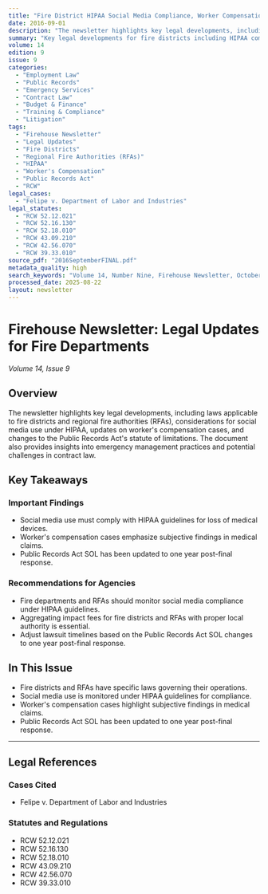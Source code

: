 ```yaml
---
title: "Fire District HIPAA Social Media Compliance, Worker Compensation Cases, and Public Records Act Changes"
date: 2016-09-01
description: "The newsletter highlights key legal developments, including laws applicable to fire districts and regional fire authorities (RFAs), considerations for social media use under HIPAA, updates on worker's compensation cases, and changes to the Public Records Act's statute of limitations. The document also provides insights into emergency management practices and potential challenges in contract law."
summary: "Key legal developments for fire districts including HIPAA compliance for social media, worker's compensation updates, and Public Records Act changes."
volume: 14
edition: 9
issue: 9
categories:
  - "Employment Law"
  - "Public Records"
  - "Emergency Services"
  - "Contract Law"
  - "Budget & Finance"
  - "Training & Compliance"
  - "Litigation"
tags:
  - "Firehouse Newsletter"
  - "Legal Updates"
  - "Fire Districts"
  - "Regional Fire Authorities (RFAs)"
  - "HIPAA"
  - "Worker's Compensation"
  - "Public Records Act"
  - "RCW"
legal_cases:
  - "Felipe v. Department of Labor and Industries"
legal_statutes:
  - "RCW 52.12.021"
  - "RCW 52.16.130"
  - "RCW 52.18.010"
  - "RCW 43.09.210"
  - "RCW 42.56.070"
  - "RCW 39.33.010"
source_pdf: "2016SeptemberFINAL.pdf"
metadata_quality: high
search_keywords: "Volume 14, Number Nine, Firehouse Newsletter, October 2016, firehouselawyer.com, HIPAA compliance, social media, worker compensation, Public Records Act, fire district laws, RCW 52.12.021"
processed_date: 2025-08-22
layout: newsletter
---
```


# Firehouse Newsletter: Legal Updates for Fire Departments

*Volume 14, Issue 9*

## Overview

The newsletter highlights key legal developments, including laws applicable to fire districts and regional fire authorities (RFAs), considerations for social media use under HIPAA, updates on worker's compensation cases, and changes to the Public Records Act's statute of limitations. The document also provides insights into emergency management practices and potential challenges in contract law.

## Key Takeaways

### Important Findings

- Social media use must comply with HIPAA guidelines for loss of medical devices.
- Worker's compensation cases emphasize subjective findings in medical claims.
- Public Records Act SOL has been updated to one year post-final response.

### Recommendations for Agencies

- Fire departments and RFAs should monitor social media compliance under HIPAA guidelines.
- Aggregating impact fees for fire districts and RFAs with proper local authority is essential.
- Adjust lawsuit timelines based on the Public Records Act SOL changes to one year post-final response.

## In This Issue

- Fire districts and RFAs have specific laws governing their operations.
- Social media use is monitored under HIPAA guidelines for compliance.
- Worker's compensation cases highlight subjective findings in medical claims.
- Public Records Act SOL has been updated to one year post-final response.

---

## Legal References

### Cases Cited

- Felipe v. Department of Labor and Industries

### Statutes and Regulations

- RCW 52.12.021
- RCW 52.16.130
- RCW 52.18.010
- RCW 43.09.210
- RCW 42.56.070
- RCW 39.33.010

